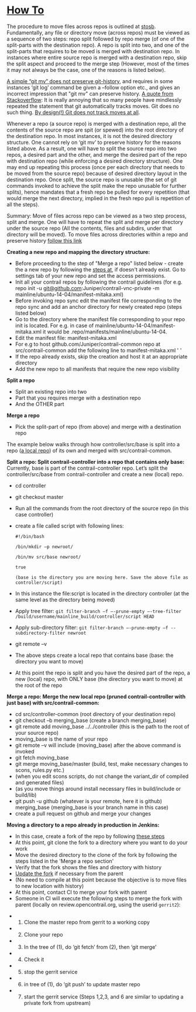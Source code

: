# [How To](https://stosb.com/blog/retaining-history-when-moving-files-across-repositories-in-git/)
The procedure to move files across repos is outlined at [stosb](https://stosb.com/blog/retaining-history-when-moving-files-across-repositories-in-git/). Fundamentally, any file or directory move (across repos) must be viewed as a sequence of two steps: repo split followed by repo merge (of one of the split-parts with the destination repo). A repo is split into two, and one of the split-parts that requires to be moved is merged with destination repo. In instances where entire source repo is merged with a destination repo, skip the split aspect and proceed to the merge step (However, most of the times it may not always be the case, one of the reasons is listed below). 

[A simple “git mv” does not preserve git-history](https://git.wiki.kernel.org/index.php/GitFaq#Why_does_Git_not_.22track.22_renames.3F), and requires in some instances ‘git log’ command be given a –follow option etc., and gives an incorrect impression that "git mv" can preserve history. [A quote from Stackoverflow](https://stackoverflow.com/questions/2314652/is-it-possible-to-move-rename-files-in-git-and-maintain-their-history): It is really annoying that so many people have mindlessly repeated the statement that git automatically tracks moves. Git does no such thing. [By design(!) Git does not track moves at all](https://git.wiki.kernel.org/index.php/GitFaq#Why_does_Git_not_.22track.22_renames.3F).  

Whenever a repo (a source repo) is merged with a destination repo, all the contents of the source repo are spit (or spewed) into the root directory of the destination repo. In most instances, it is not the desired directory structure. One cannot rely on ‘git mv’ to preserve history for the reasons listed above. As a result, one will have to split the source repo into two repos, a desired part and the other, and merge the desired part of the repo with destination repo (while enforcing a desired directory structure). One may end up repeating this process (once per each directory that needs to be moved from the source repo) because of desired directory layout in the destination repo. Once split, the source repo is unusable (the set of git commands invoked to achieve the split make the repo unusable for further splits), hence mandates that a fresh repo be pulled for every repetition (that would merge the next directory, implied in the fresh repo pull is repetition of all the steps).  

Summary: Move of files across repo can be viewed as a two step process, split and merge. One will have to repeat the split and merge per directory under the source repo (All the contents, files and subdirs, under that directory will be moved). To move files across directories within a repo and preserve history [follow this link](https://stackoverflow.com/questions/2314652/is-it-possible-to-move-rename-files-in-git-and-maintain-their-history) 

**Creating a new repo and mapping the directory structure:** 
* Before proceeding to the step of "Merge a repo" listed below - create the a new repo by following the [steps at](https://help.github.com/articles/create-a-repo/), if doesn't already exist. Go to settings tab of your new repo and set the access permissions. 
* Init all your contrail repos by following the contrail guidelines (for e.g. repo init -u git@github.com:Juniper/contrail-vnc-private -m  mainline/ubuntu-14-04/manifest-mitaka.xml)
* Before invoking repo sync edit the manifest file corresponding to the repo sync and add an anchor directory for newly created repo (steps listed below)
* Go to the directory where the manifest file corresponding to your repo init is located. For e.g. in case of mainline/ubuntu-14-04/manifest-mitaka.xml it would be .repo/manifests/mainline/ubuntu-14-04. 
* Edit the manifest file: manifest-mitaka.xml 
* For e.g to host github.com/Juniper/contrail-common repo at src/contrail-common add the following line to manifest-mitaka.xml '<project name="contrail-common" remote="github" path="src/contrail-common"/> '
* If the repo already exists, skip the creation and host it at an appropriate directory 
* Add the new repo to all manifests that require the new repo visibility

**Split a repo**
* Split an existing repo into two
* Part that you requires merge with a destination repo
* And the OTHER part

**Merge a repo**
* Pick the split-part of repo (from above) and merge with a destination repo

The example below walks through how controller/src/base is split into a repo ([a local repo](http://blog.osteele.com/2008/05/my-git-workflow/)) of its own and merged with src/contrail-common. 

**Split a repo: Split contrail-controller into a repo that contains only base:**
Currently, base is part of the contrail-controller repo. Let’s split the controller/src/base from contrail-controller and create a new (local) repo.
* cd controller
* git checkout master
* Run all the commands from the root directory of the source repo (in this case controller)
* create a file called script with following lines:

    ``#!/bin/bash``

    ``/bin/mkdir –p newroot/``

    ``/bin/mv src/base newroot/``

    ``true``

    ``(base is the directory you are moving here. Save the above file as controller/script)``

* In this instance the file:script is located in the directory controller (at the same level as the directory being moved)
* Apply tree filter:
    ``git filter-branch –f –-prune-empty –-tree-filter /build/username/mainline_build/controller/script HEAD``
* Apply sub-directory filter: 
    ``git filter-branch –-prune-empty –f --subdirectory-filter newroot``
* git remote –v
* The above steps create a local repo that contains base (base: the directory you want to move)
* At this point the repo is split and you have the desired part of the repo, a new (local) repo, with ONLY base (the directory you want to move) at the root of the repo

**Merge a repo: Merge the new local repo (pruned contrail-controller with just base) with src/contrail-common:**
* cd src/controller-common (root directory of your destination repo)
* git checkout –b merging_base (create a branch merging_base)
* git remote add moving_base ../../controller (this is the path to the root of your source repo)
* moving_base is the name of your repo
* git remote –v will include (moving_base) after the above command is invoked
* git fetch moving_base
* git merge moving_base/master (build, test, make necessary changes to scons, rules.py etc.)
* (when you edit scons scripts, do not change the variant_dir of compiled and generated files)
* (as you move things around install necessary files in build/include or build/lib)
* git push -u github (whatever is your remote, here it is github) merging_base (merging_base is your branch name in this case)
* create a pull request on github and merge your changes

**Moving a directory to a repo already in production in Jenkins:**
* In this case, create a fork of the repo by following [these steps](https://guides.github.com/activities/forking/)
* At this point, git clone the fork to a directory where you want to do your work
* Move the desired directory to the clone of the fork by following the steps listed in the 'Merge a repo section'
* Verify that the fork shows the files and directory with history
* [Update the fork](https://gist.github.com/CristinaSolana/1885435) if necessary from the parent
* (No need to compile at this point because the objective is to move files to new location with history)
* At this point, contact CI to merge your fork with parent 
* Someone in CI will execute the following steps to merge the fork with parent (locally on review.opencontrail.org, using the userid `gerrit2`):
- 1. Clone the master repo from gerrit to a working copy
- 2. Clone your repo
- 3. In the tree of (1), do ‘git fetch’ from (2), then ‘git merge’ 
- 4. Check it
- 5. stop the gerrit service
- 6. in tree of (1), do ‘git push’ to update master repo
- 7. start the gerrit service
(Steps 1,2,3, and 6 are similar to updating a private fork from upstream)